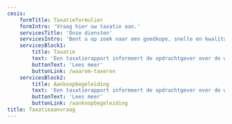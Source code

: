 ```yaml
---
cesis:
    formTitle: Taxatieformulier
    formIntro: 'Vraag hier uw taxatie aan.'
    servicesTitle: 'Onze diensten'
    servicesIntro: 'Bent u op zoek naar een goedkope, snelle en kwalitatieve taxateur om uw huis of bedrijfspand te laten taxeren? Dan bent u bij Esmeijer Makelaardij en Taxatieburo aan het goede adres!'
    servicesBlock1:
        title: Taxatie
        text: 'Een taxatierapport informeert de opdrachtgever over de waarde van de getaxeerde onroerende zaak. Het doel van de taxatie kan verschillen. Zo kan men een taxatie laten uitvoeren wanneer men van plan is een woning te kopen, te verbouwen of te verzekeren.'
        buttonText: 'Lees meer'
        buttonLink: /waarom-taxeren
    servicesBlock2:
        title: Aankoopbegeleiding
        text: 'Een taxatierapport informeert de opdrachtgever over de waarde van de getaxeerde onroerende zaak. Het doel van de taxatie kan verschillen. Zo kan men een taxatie laten uitvoeren wanneer men van plan is een woning te kopen, te verbouwen of te verzekeren.'
        buttonText: 'Lees meer'
        buttonLink: /aankoopbegeleiding
title: Taxatieaanvraag
---
```


